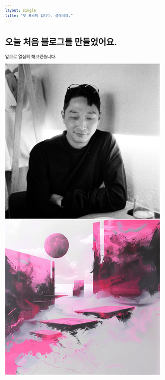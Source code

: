 ```yaml
---
layout: single
title: "첫 포스팅 입니다. 설레네요."
---
```


# 오늘 처음 블로그를 만들었어요.

앞으로 열심히 해보겠습니다.

![샘플 이미지입니다.](../images/profile.jpg)
![샘플 이미지입니다.](../images/hume.png)